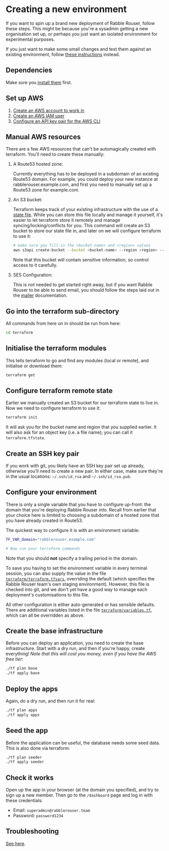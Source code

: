 # Creating a new environment

If you want to spin up a brand new deployment of Rabble Rouser, follow these steps. This might be because you're a sysadmin
getting a new organisation set up, or perhaps you just want an isolated environment for experimental purposes.

If you just want to make some small changes and test them against an existing environment, follow [these instructions](./existing_environment.md) instead.

## Dependencies

Make sure you [install them](../README.md#dependencies) first.

## Set up AWS

1. [Create an AWS account to work in](https://aws.amazon.com/)
2. [Create an AWS IAM user](https://docs.aws.amazon.com/IAM/latest/UserGuide/id_users_create.html)
3. [Configure an API key pair for the AWS CLI](https://docs.aws.amazon.com/cli/latest/userguide/cli-chap-getting-started.html)

## Manual AWS resources

There are a few AWS resources that can't be automagically created with terraform. You'll need to create these manually:

1. A Route53 hosted zone:

    Currently everything has to be deployed in a subdomain of an existing Route53 domain. For example, you could deploy
    your new instance at rabblerouser.example.com, and first you need to manually set up a Route53 zone for example.com.

2. An S3 bucket:

    Terraform keeps track of your existing infrastructure with the use of a [state file](https://www.terraform.io/docs/state/).
    While you can store this file locally and manage it yourself, it's easier to let terraform store it remotely and
    manage syncing/locking/conflicts for you. This command will create an S3 bucket to store our state file in, and
    later on we will configure terraform to use it:

    ```sh
    # make sure you fill in the <bucket-name> and <region> values
    aws s3api create-bucket --bucket <bucket-name> --region <region> --create-bucket-configuration LocationConstraint=<region> --acl private
    ```

    Note that this bucket will contain sensitive information, so control access to it carefully.

3. SES Configuration:

    This is not needed to get started right away, but if you want Rabble Rouser to be able to send email, you should
    follow the steps laid out in the [mailer](https://github.com/rabblerouser/mailer#ses-setup) documentation.

## Go into the terraform sub-directory

All commands from here on in should be run from here:

```sh
cd terraform
```

## Initialise the terraform modules

This tells terraform to go and find any modules (local or remote), and initialise or download them:

```sh
terraform get
```

## Configure terraform remote state

Earlier we manually created an S3 bucket for our terraform state to live in. Now we need to configure terraform to use it:

```sh
terraform init
```

It will ask you for the bucket name and region that you supplied earlier. It will also ask for an object key (i.e. a
file name); you can call it `terraform.tfstate`.

## Create an SSH key pair
If you work with git, you likely have an SSH key pair set up already, otherwise you'll need to create a new pair. In
either case, make sure they're in the usual locations: `~/.ssh/id_rsa` and `~/.ssh/id_rsa.pub`.

## Configure your environment
There is only a single variable that you have to configure up-front: the domain that you're deploying Rabble Rouser into.
Recall from earlier that your choice here is limited to choosing a subdomain of a hosted zone that you have already
created in Route53.

The quickest way to configure it is with an environment variable:

```sh
TF_VAR_domain="rabblerouser.example.com"

# Now run your terraform commands
```

Note that you should **not** specify a trailing period in the domain.

To save you having to set the environment variable in every terminal session, you can also supply the value in the file
[`terraform/terraform.tfvars`](../terraform/terraform.tfvars), overriding the default (which specifies the Rabble Rouser
team's own staging environment). However, this file is checked into git, and we don't yet have a good way to manage each
deployment's customisations to this file.

All other configuration is either auto-generated or has sensible defaults. There are additional variables listed in the
file [`terraform/variables.tf`](../terraform/variables.tf), which can all be overridden as above.

## Create the base infrastructure

Before you can deploy an application, you need to create the base infrastructure. Start with a dry run, and then if
you're happy, create everything! *Note that this will cost you money, even if you have the AWS free tier*:

```sh
./tf plan base
./tf apply base
```

## Deploy the apps

Again, do a dry run, and then run it for real:

```sh
./tf plan apps
./tf apply apps
```

## Seed the app

Before the application can be useful, the database needs some seed data. This is also done via terraform:

```sh
./tf plan seeder
./tf apply seeder
```

## Check it works

Open up the app in your browser (at the domain you specified), and try to sign up a new member. Then go to the
`/dashboard` page and log in with these credentials:

- Email: `superadmin@rabblerouser.team`
- Password: `password1234`

## Troubleshooting

[See here](./troubleshooting.md).
